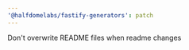 ```yaml
---
'@halfdomelabs/fastify-generators': patch
---
```


Don't overwrite README files when readme changes
